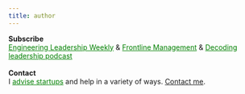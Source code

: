 ```yaml
---
title: author
---
```


**Subscribe** \
<a href="/" style="color:green;">Engineering Leadership Weekly</a> & 
<a href="/courses/" style="color:green;">Frontline Management</a> &
<a href="https://podcasters.spotify.com/pod/show/decodingleadership" style="color:green;">Decoding leadership podcast</a>
 \
 \
**Contact** \
I <a href="/about/" style="color:green;">advise startups</a> and help in a variety of ways. <a href="/contact/">Contact me</a>.
